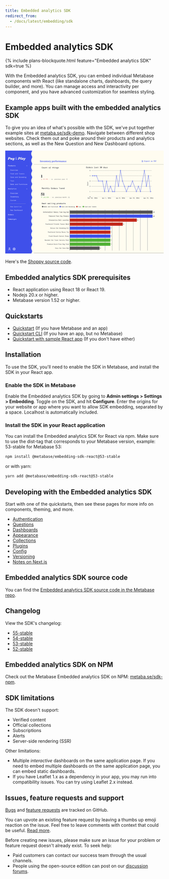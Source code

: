```yaml
---
title: Embedded analytics SDK
redirect_from:
  - /docs/latest/embedding/sdk
---
```


# Embedded analytics SDK

{% include plans-blockquote.html feature="Embedded analytics SDK" sdk=true %}

With the Embedded analytics SDK, you can embed individual Metabase components with React (like standalone charts, dashboards, the query builder, and more). You can manage access and interactivity per component, and you have advanced customization for seamless styling.

## Example apps built with the embedded analytics SDK

To give you an idea of what's possible with the SDK, we've put together example sites at [metaba.se/sdk-demo](https://metaba.se/sdk-demo). Navigate between different shop websites. Check them out and poke around their products and analytics sections, as well as the New Question and New Dashboard options.

![Pug and play example app built with embedded analytics SDK](../images/pug-and-play.png)

Here's the [Shoppy source code](https://github.com/metabase/shoppy).

## Embedded analytics SDK prerequisites

- React application using React 18 or React 19.
- Nodejs 20.x or higher.
- Metabase version 1.52 or higher.

## Quickstarts

- [Quickstart](./quickstart.md) (If you have Metabase and an app)
- [Quickstart CLI](./quickstart-cli.md) (If you have an app, but no Metabase)
- [Quickstart with sample React app](./quickstart-with-sample-app.md) (If you don't have either)

## Installation

To use the SDK, you'll need to enable the SDK in Metabase, and install the SDK in your React app.

### Enable the SDK in Metabase

Enable the Embedded analytics SDK by going to **Admin settings > Settings > Embedding**. Toggle on the SDK, and hit **Configure**. Enter the origins for your website or app where you want to allow SDK embedding, separated by a space. Localhost is automatically included.

### Install the SDK in your React application

You can install the Embedded analytics SDK for React via npm. Make sure to use the dist-tag that corresponds to your Metabase version, example: 53-stable for Metabase 53:

```bash
npm install @metabase/embedding-sdk-react@53-stable
```

or with yarn:

```bash
yarn add @metabase/embedding-sdk-react@53-stable
```

## Developing with the Embedded analytics SDK

Start with one of the quickstarts, then see these pages for more info on components, theming, and more.

- [Authentication](./authentication.md)
- [Questions](./questions.md)
- [Dashboards](./dashboards.md)
- [Appearance](./appearance.md)
- [Collections](./collections.md)
- [Plugins](./plugins.md)
- [Config](./config.md)
- [Versioning](./version.md)
- [Notes on Next.js](./next-js.md)

## Embedded analytics SDK source code

You can find the [Embedded analytics SDK source code in the Metabase repo](https://github.com/metabase/metabase/tree/master/enterprise/frontend/src/embedding-sdk).

## Changelog

View the SDK's changelog:

- [55-stable](https://github.com/metabase/metabase/blob/release-x.55.x/enterprise/frontend/src/embedding-sdk-bundle/CHANGELOG.md)
- [54-stable](https://github.com/metabase/metabase/blob/release-x.54.x/enterprise/frontend/src/embedding-sdk/CHANGELOG.md)
- [53-stable](https://github.com/metabase/metabase/blob/release-x.53.x/enterprise/frontend/src/embedding-sdk/CHANGELOG.md)
- [52-stable](https://github.com/metabase/metabase/blob/release-x.52.x/enterprise/frontend/src/embedding-sdk/CHANGELOG.md)

## Embedded analytics SDK on NPM

Check out the Metabase Embedded analytics SDK on NPM: [metaba.se/sdk-npm](https://metaba.se/sdk-npm).

## SDK limitations

The SDK doesn't support:

- Verified content
- Official collections
- Subscriptions
- Alerts
- Server-side rendering (SSR)

Other limitations:

- Multiple _interactive_ dashboards on the same application page. If you need to embed multiple dashboards on the same application page, you can embed static dashboards.
- If you have Leaflet 1.x as a dependency in your app, you may run into compatibility issues. You can try using Leaflet 2.x instead.

## Issues, feature requests and support

[Bugs](https://github.com/metabase/metabase/issues/?q=is%3Aissue%20state%3Aopen%20label%3AType%3ABug%20label%3AEmbedding%2FSDK) and [feature requests](https://github.com/metabase/metabase/issues/?q=is%3Aissue%20state%3Aopen%20label%3AEmbedding%2FSDK%20label%3A%22Type%3ANew%20Feature%22) are tracked on GitHub.

You can upvote an existing feature request by leaving a thumbs up emoji reaction on the issue. Feel free to leave comments with context that could be useful. [Read more](https://www.metabase.com/docs/latest/troubleshooting-guide/requesting-new-features).

Before creating new issues, please make sure an issue for your problem or feature request doesn't already exist.
To seek help:

- Paid customers can contact our success team through the usual channels.
- People using the open-source edition can post on our [discussion forums](https://discourse.metabase.com/).
